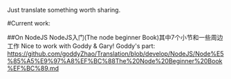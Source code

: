 Just translate something worth sharing.

#Current work:

##On NodeJS
NodeJS入门(The node beginner Book)其中7个小节和一些周边工作
Nice to work with Goddy & Gary!
Goddy's part:
https://github.com/goddyZhao/Translation/blob/develop/NodeJS/Node%E5%85%A5%E9%97%A8%EF%BC%88The%20Node%20Beginner%20Book%EF%BC%89.md
